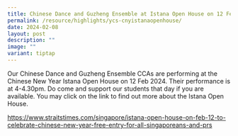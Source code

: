 ```yaml
---
title: Chinese Dance and Guzheng Ensemble at Istana Open House on 12 Feb 2024
permalink: /resource/highlights/ycs-cnyistanaopenhouse/
date: 2024-02-08
layout: post
description: ""
image: ""
variant: tiptap
---
```

<p>Our Chinese Dance and Guzheng Ensemble CCAs are performing at the Chinese
New Year Istana Open House on 12 Feb 2024. Their performance is at 4-4.30pm.
Do come and support our students that day if you are available. You may
click on the link to find out more about the Istana Open House.</p>
<p><a href="https://www.straitstimes.com/singapore/istana-open-house-on-feb-12-to-celebrate-chinese-new-year-free-entry-for-all-singaporeans-and-prs" rel="noopener noreferrer nofollow" target="_blank">https://www.straitstimes.com/singapore/istana-open-house-on-feb-12-to-celebrate-chinese-new-year-free-entry-for-all-singaporeans-and-prs</a>
</p>
<p></p>